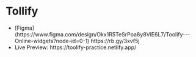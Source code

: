 # Tollify

<ul>
  <li>[Figma](https://www.figma.com/design/Okx1R5TeSrPoa8y8VlE6L7/Toolify---Online-widgets?node-id=0-1) https://rb.gy/3xvf5j</li>
  <li>Live Preview:  https://toolify-practice.netlify.app/</li>
</ul>


